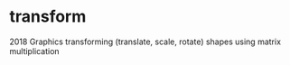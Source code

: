 # transform
2018 Graphics transforming (translate, scale, rotate) shapes using matrix multiplication
